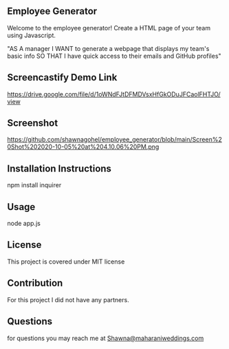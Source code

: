 
## Employee Generator 

Welcome to the employee generator! Create a HTML page of your team using Javascript.  

"AS A manager I WANT to generate a webpage that displays my team's basic info
SO THAT I have quick access to their emails and GitHub profiles"


## Screencastify Demo Link

https://drive.google.com/file/d/1oWNdFJtDFMDVsxHfGkODuJFCaolFHTJO/view


## Screenshot

https://github.com/shawnagohel/employee_generator/blob/main/Screen%20Shot%202020-10-05%20at%204.10.06%20PM.png

## Installation Instructions

npm install inquirer

## Usage

node app.js

## License

This project is covered under MIT license

## Contribution

For this project I did not have any partners.  

## Questions

for questions you may reach me at Shawna@maharaniweddings.com